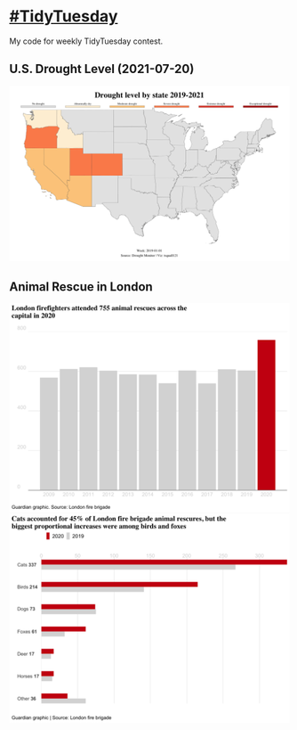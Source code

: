 # [#TidyTuesday](https://github.com/rfordatascience/tidytuesday)
My code for weekly TidyTuesday contest.
## U.S. Drought Level (2021-07-20)
![US Drought by State](https://github.com/tsquall121/tidy_tuesday_projects/blob/master/2021_07_20_tidy_tuesday_us_drought.gif)
## Animal Rescue in London
![Animal Rescue](https://github.com/tsquall121/tidy_tuesday_projects/blob/master/animal_rescue.png)
![Animal Rescue](https://github.com/tsquall121/tidy_tuesday_projects/blob/master/animal_resuce_breakdown.png)
